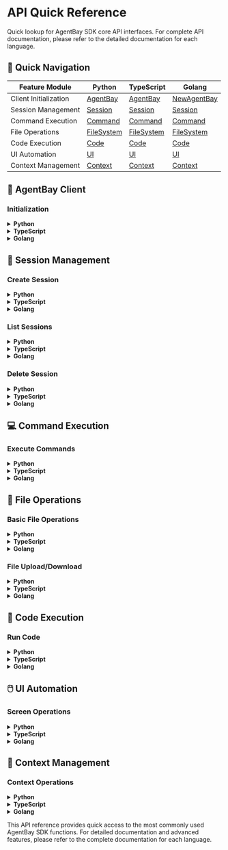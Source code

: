 # API Quick Reference

Quick lookup for AgentBay SDK core API interfaces. For complete API documentation, please refer to the detailed documentation for each language.

## 🚀 Quick Navigation

| Feature Module | Python | TypeScript | Golang |
|----------------|--------|------------|--------|
| Client Initialization | [AgentBay](#agentbay-client) | [AgentBay](#agentbay-client) | [NewAgentBay](#agentbay-client) |
| Session Management | [Session](#session-management) | [Session](#session-management) | [Session](#session-management) |
| Command Execution | [Command](#command-execution) | [Command](#command-execution) | [Command](#command-execution) |
| File Operations | [FileSystem](#file-operations) | [FileSystem](#file-operations) | [FileSystem](#file-operations) |
| Code Execution | [Code](#code-execution) | [Code](#code-execution) | [Code](#code-execution) |
| UI Automation | [UI](#ui-automation) | [UI](#ui-automation) | [UI](#ui-automation) |
| Context Management | [Context](#context-management) | [Context](#context-management) | [Context](#context-management) |

## 🔧 AgentBay Client

### Initialization

<details>
<summary><strong>Python</strong></summary>

```python
from agentbay import AgentBay

# Use API key from environment variables
agent_bay = AgentBay()

# Explicitly specify API key
agent_bay = AgentBay(api_key="your-api-key")

# With configuration options
agent_bay = AgentBay(
    api_key="your-api-key",
    timeout=30,
    proxies={"http": "proxy-url", "https": "proxy-url"}
)
```
</details>

<details>
<summary><strong>TypeScript</strong></summary>

```typescript
import { AgentBay } from 'wuying-agentbay-sdk';

// Use API key from environment variables
const agentBay = new AgentBay();

// Explicitly specify API key
const agentBay = new AgentBay({ apiKey: "your-api-key" });

// With configuration options
const agentBay = new AgentBay({
    apiKey: "your-api-key",
    timeout: 30000,
    baseURL: "https://custom-endpoint.com"
});
```
</details>

<details>
<summary><strong>Golang</strong></summary>

```go
import "github.com/aliyun/wuying-agentbay-sdk/golang/pkg/agentbay"

// Use API key from environment variables
client, err := agentbay.NewAgentBay("", nil)

// Explicitly specify API key
client, err := agentbay.NewAgentBay("your-api-key", nil)

// With configuration options
config := &agentbay.Config{
    APIKey:  "your-api-key",
    Timeout: 30,
    BaseURL: "https://custom-endpoint.com",
}
client, err := agentbay.NewAgentBay("", config)
```
</details>

## 📱 Session Management

### Create Session

<details>
<summary><strong>Python</strong></summary>

```python
# Basic session creation
result = agent_bay.create()
if not result.is_error:
    session = result.session

# Create with parameters
from agentbay import CreateSessionParams
params = CreateSessionParams(
    labels={"project": "web-scraper", "env": "dev"},
    image_id="linux_latest",
    is_vpc=False
)
result = agent_bay.create(params)
session = result.session
```
</details>

<details>
<summary><strong>TypeScript</strong></summary>

```typescript
// Basic session creation
const result = await agentBay.create();
if (!result.isError) {
    const session = result.session;
}

// Create with parameters
import { CreateSessionParams } from 'wuying-agentbay-sdk';
const params = new CreateSessionParams({
    labels: { project: "web-scraper", env: "dev" },
    imageId: "linux_latest",
    isVpc: false
});
const result = await agentBay.create(params);
const session = result.session;
```
</details>

<details>
<summary><strong>Golang</strong></summary>

```go
// Basic session creation
result, err := client.Create(nil)
if err == nil && !result.IsError {
    session := result.Session
}

// Create with parameters
params := &agentbay.CreateSessionParams{
    Labels:  map[string]string{"project": "web-scraper", "env": "dev"},
    ImageID: "linux_latest",
    IsVPC:   false,
}
result, err := client.Create(params)
session := result.Session
```
</details>

### List Sessions

<details>
<summary><strong>Python</strong></summary>

```python
# List all sessions
sessions = agent_bay.list()
for session in sessions:
    print(f"Session: {session.session_id}")

# List with labels filter
from agentbay import ListSessionParams
params = ListSessionParams(labels={"project": "web-scraper"})
result = agent_bay.list_by_labels(params)
sessions = result.sessions
```
</details>

<details>
<summary><strong>TypeScript</strong></summary>

```typescript
// List all sessions
const sessions = await agentBay.list();
sessions.forEach(session => {
    console.log(`Session: ${session.sessionId}`);
});

// List with labels filter
import { ListSessionParams } from 'wuying-agentbay-sdk';
const params = new ListSessionParams({ labels: { project: "web-scraper" } });
const result = await agentBay.listByLabels(params);
const sessions = result.sessions;
```
</details>

<details>
<summary><strong>Golang</strong></summary>

```go
// List all sessions
sessions := client.List()
for _, session := range sessions {
    fmt.Printf("Session: %s\n", session.SessionID)
}

// List with labels filter
params := &agentbay.ListSessionParams{
    Labels: map[string]string{"project": "web-scraper"},
}
result, err := client.ListByLabels(params)
sessions := result.Sessions
```
</details>

### Delete Session

<details>
<summary><strong>Python</strong></summary>

```python
# Delete session
result = agent_bay.delete(session)
if not result.is_error:
    print("Session deleted successfully")

# Delete with context sync
result = agent_bay.delete(session, sync_context=True)
```
</details>

<details>
<summary><strong>TypeScript</strong></summary>

```typescript
// Delete session
const result = await agentBay.delete(session);
if (!result.isError) {
    console.log("Session deleted successfully");
}

// Delete with context sync
const result = await agentBay.delete(session, { syncContext: true });
```
</details>

<details>
<summary><strong>Golang</strong></summary>

```go
// Delete session
result, err := client.Delete(session)
if err == nil && !result.IsError {
    fmt.Println("Session deleted successfully")
}

// Delete with context sync
options := &agentbay.DeleteOptions{SyncContext: true}
result, err := client.DeleteWithOptions(session, options)
```
</details>

## 💻 Command Execution

### Execute Commands

<details>
<summary><strong>Python</strong></summary>

```python
# Basic command execution
result = session.command.execute("ls -la")
if not result.is_error:
    print("Output:", result.output)
    print("Exit code:", result.exit_code)

# Command with timeout
result = session.command.execute("long-running-command", timeout_ms=30000)

# Interactive command
result = session.command.execute("python3", input_data="print('Hello')\nexit()\n")
```
</details>

<details>
<summary><strong>TypeScript</strong></summary>

```typescript
// Basic command execution
const result = await session.command.executeCommand("ls -la");
if (!result.isError) {
    console.log("Output:", result.output);
    console.log("Exit code:", result.exitCode);
}

// Command with timeout
const result = await session.command.executeCommand("long-running-command", { timeoutMs: 30000 });

// Interactive command
const result = await session.command.executeCommand("python3", { 
    inputData: "print('Hello')\nexit()\n" 
});
```
</details>

<details>
<summary><strong>Golang</strong></summary>

```go
// Basic command execution
result, err := session.Command.ExecuteCommand("ls -la")
if err == nil && !result.IsError {
    fmt.Println("Output:", result.Output)
    fmt.Println("Exit code:", result.ExitCode)
}

// Command with timeout
options := &agentbay.CommandOptions{TimeoutMs: 30000}
result, err := session.Command.ExecuteCommandWithOptions("long-running-command", options)

// Interactive command
options := &agentbay.CommandOptions{InputData: "print('Hello')\nexit()\n"}
result, err := session.Command.ExecuteCommandWithOptions("python3", options)
```
</details>

## 📁 File Operations

### Basic File Operations

<details>
<summary><strong>Python</strong></summary>

```python
# Write file
result = session.filesystem.write("/tmp/hello.txt", "Hello World")
if not result.is_error:
    print("File written successfully")

# Read file
result = session.filesystem.read("/tmp/hello.txt")
if not result.is_error:
    print("File content:", result.data)

# List directory
result = session.filesystem.list("/tmp")
if not result.is_error:
    for item in result.data:
        print(f"{item.name} ({item.type})")

# Delete file
result = session.filesystem.delete("/tmp/hello.txt")
```
</details>

<details>
<summary><strong>TypeScript</strong></summary>

```typescript
// Write file
const result = await session.filesystem.write("/tmp/hello.txt", "Hello World");
if (!result.isError) {
    console.log("File written successfully");
}

// Read file
const result = await session.filesystem.read("/tmp/hello.txt");
if (!result.isError) {
    console.log("File content:", result.data);
}

// List directory
const result = await session.filesystem.list("/tmp");
if (!result.isError) {
    result.data.forEach(item => {
        console.log(`${item.name} (${item.type})`);
    });
}

// Delete file
const result = await session.filesystem.delete("/tmp/hello.txt");
```
</details>

<details>
<summary><strong>Golang</strong></summary>

```go
// Write file
result, err := session.FileSystem.Write("/tmp/hello.txt", "Hello World")
if err == nil && !result.IsError {
    fmt.Println("File written successfully")
}

// Read file
result, err := session.FileSystem.Read("/tmp/hello.txt")
if err == nil && !result.IsError {
    fmt.Println("File content:", result.Data)
}

// List directory
result, err := session.FileSystem.List("/tmp")
if err == nil && !result.IsError {
    for _, item := range result.Data {
        fmt.Printf("%s (%s)\n", item.Name, item.Type)
    }
}

// Delete file
result, err := session.FileSystem.Delete("/tmp/hello.txt")
```
</details>

### File Upload/Download

<details>
<summary><strong>Python</strong></summary>

```python
# Upload file
result = session.filesystem.upload_file("local_file.txt", "/remote/path/file.txt")
if not result.is_error:
    print("File uploaded successfully")

# Download file
result = session.filesystem.download_file("/remote/path/file.txt", "local_file.txt")
if not result.is_error:
    print("File downloaded successfully")

# Upload multiple files
files = ["file1.txt", "file2.txt", "file3.txt"]
result = session.filesystem.upload_files(files, "/remote/directory/")
```
</details>

<details>
<summary><strong>TypeScript</strong></summary>

```typescript
// Upload file
const result = await session.filesystem.uploadFile("local_file.txt", "/remote/path/file.txt");
if (!result.isError) {
    console.log("File uploaded successfully");
}

// Download file
const result = await session.filesystem.downloadFile("/remote/path/file.txt", "local_file.txt");
if (!result.isError) {
    console.log("File downloaded successfully");
}

// Upload multiple files
const files = ["file1.txt", "file2.txt", "file3.txt"];
const result = await session.filesystem.uploadFiles(files, "/remote/directory/");
```
</details>

<details>
<summary><strong>Golang</strong></summary>

```go
// Upload file
result, err := session.FileSystem.UploadFile("local_file.txt", "/remote/path/file.txt")
if err == nil && !result.IsError {
    fmt.Println("File uploaded successfully")
}

// Download file
result, err := session.FileSystem.DownloadFile("/remote/path/file.txt", "local_file.txt")
if err == nil && !result.IsError {
    fmt.Println("File downloaded successfully")
}

// Upload multiple files
files := []string{"file1.txt", "file2.txt", "file3.txt"}
result, err := session.FileSystem.UploadFiles(files, "/remote/directory/")
```
</details>

## 🐍 Code Execution

### Run Code

<details>
<summary><strong>Python</strong></summary>

```python
# Execute Python code
code = """
import os
print(f"Current directory: {os.getcwd()}")
print("Hello from Python!")
"""
result = session.code.run_code(code, "python")
if not result.is_error:
    print("Output:", result.output)

# Execute JavaScript code
js_code = """
console.log("Hello from JavaScript!");
console.log("Node.js version:", process.version);
"""
result = session.code.run_code(js_code, "javascript")
```
</details>

<details>
<summary><strong>TypeScript</strong></summary>

```typescript
// Execute Python code
const code = `
import os
print(f"Current directory: {os.getcwd()}")
print("Hello from Python!")
`;
const result = await session.code.runCode(code, "python");
if (!result.isError) {
    console.log("Output:", result.output);
}

// Execute JavaScript code
const jsCode = `
console.log("Hello from JavaScript!");
console.log("Node.js version:", process.version);
`;
const result = await session.code.runCode(jsCode, "javascript");
```
</details>

<details>
<summary><strong>Golang</strong></summary>

```go
// Execute Python code
code := `
import os
print(f"Current directory: {os.getcwd()}")
print("Hello from Python!")
`
result, err := session.Code.RunCode(code, "python")
if err == nil && !result.IsError {
    fmt.Println("Output:", result.Output)
}

// Execute JavaScript code
jsCode := `
console.log("Hello from JavaScript!");
console.log("Node.js version:", process.version);
`
result, err := session.Code.RunCode(jsCode, "javascript")
```
</details>

## 🖱️ UI Automation

### Screen Operations

<details>
<summary><strong>Python</strong></summary>

```python
# Take screenshot
result = session.ui.screenshot()
if not result.is_error:
    with open("screenshot.png", "wb") as f:
        f.write(result.data)

# Click at coordinates
result = session.ui.click(x=100, y=200)

# Type text
result = session.ui.type("Hello World")

# Press key
result = session.ui.key_press("Enter")
```
</details>

<details>
<summary><strong>TypeScript</strong></summary>

```typescript
// Take screenshot
const result = await session.ui.screenshot();
if (!result.isError) {
    // Save screenshot
    require('fs').writeFileSync("screenshot.png", result.data);
}

// Click at coordinates
const result = await session.ui.click({ x: 100, y: 200 });

// Type text
const result = await session.ui.type("Hello World");

// Press key
const result = await session.ui.keyPress("Enter");
```
</details>

<details>
<summary><strong>Golang</strong></summary>

```go
// Take screenshot
result, err := session.UI.Screenshot()
if err == nil && !result.IsError {
    // Save screenshot
    ioutil.WriteFile("screenshot.png", result.Data, 0644)
}

// Click at coordinates
result, err := session.UI.Click(100, 200)

// Type text
result, err := session.UI.Type("Hello World")

// Press key
result, err := session.UI.KeyPress("Enter")
```
</details>

## 🔄 Context Management

### Context Operations

<details>
<summary><strong>Python</strong></summary>

```python
# Get or create context
result = agent_bay.context.get("my-project", create=True)
if not result.is_error:
    context = result.context
    print(f"Context ID: {context.id}")

# List contexts
result = agent_bay.context.list()
if not result.is_error:
    for ctx in result.contexts:
        print(f"Context: {ctx.name}")

# Delete context
result = agent_bay.context.delete("my-project")
```
</details>

<details>
<summary><strong>TypeScript</strong></summary>

```typescript
// Get or create context
const result = await agentBay.context.get("my-project", { create: true });
if (!result.isError) {
    const context = result.context;
    console.log(`Context ID: ${context.id}`);
}

// List contexts
const result = await agentBay.context.list();
if (!result.isError) {
    result.contexts.forEach(ctx => {
        console.log(`Context: ${ctx.name}`);
    });
}

// Delete context
const result = await agentBay.context.delete("my-project");
```
</details>

<details>
<summary><strong>Golang</strong></summary>

```go
// Get or create context
result, err := client.Context.Get("my-project", true)
if err == nil && !result.IsError {
    context := result.Context
    fmt.Printf("Context ID: %s\n", context.ID)
}

// List contexts
result, err := client.Context.List()
if err == nil && !result.IsError {
    for _, ctx := range result.Contexts {
        fmt.Printf("Context: %s\n", ctx.Name)
    }
}

// Delete context
result, err := client.Context.Delete("my-project")
```
</details>

This API reference provides quick access to the most commonly used AgentBay SDK functions. For detailed documentation and advanced features, please refer to the complete documentation for each language. 
